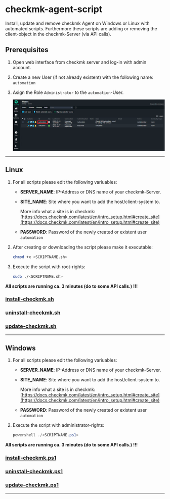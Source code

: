 # checkmk-agent-script
Install, update and remove checkmk Agent on Windows or Linux with automated scripts.
Furthermore these scripts are adding or removing the client-object in the checkmk-Server (via API calls).

## Prerequisites
1. Open web interface from checkmk server and log-in with admin account.
2. Create a new User (if not already existent) with the following name: `automation`
3. Asign the Role `Administrator` to the `automation`-User.

   ![automation user](images/automation%20user%20(assign%20Administrator%20role).png)

---

## Linux
1. For all scripts please edit the following variuables:
   - **SERVER_NAME**: IP-Address or DNS name of your checkmk-Server.
   - **SITE_NAME**: Site where you want to add the host/client-system to. 

     More info what a site is in checkmk: [https://docs.checkmk.com/latest/en/intro_setup.html#create_site](https://docs.checkmk.com/latest/en/intro_setup.html#create_site)

   - **PASSWORD**: Password of the newly created or existent user `automation`

2. After creating or downloading the script please make it executable:

   ```bash
   chmod +x <SCRIPTNAME.sh>
   ```

3. Execute the script with root-rights:
   
   ```bash
   sudo ./<SCRIPTNAME.sh>
   ``` 

**All scripts are running ca. 3 minutes (do to some API calls.) !!!**

### [install-checkmk.sh](install-checkmk.sh)

### [uninstall-checkmk.sh](uninstall-checkmk.sh)

### [update-checkmk.sh](update-checkmk.sh)

---

## Windows

1. For all scripts please edit the following variuables:
   - **SERVER_NAME**: IP-Address or DNS name of your checkmk-Server.
   - **SITE_NAME**: Site where you want to add the host/client-system to. 

     More info what a site is in checkmk: [https://docs.checkmk.com/latest/en/intro_setup.html#create_site](https://docs.checkmk.com/latest/en/intro_setup.html#create_site)

   - **PASSWORD**: Password of the newly created or existent user `automation`

2. Execute the script with administrator-rights:
   
   ```powershell
   powershell ./<SCRIPTNAME.ps1>
   ``` 

**All scripts are running ca. 3 minutes (do to some API calls.) !!!**

### [install-checkmk.ps1](install-checkmk.ps1)

### [uninstall-checkmk.ps1](uninstall-checkmk.ps1)

### [update-checkmk.ps1](update-checkmk.ps1)

---